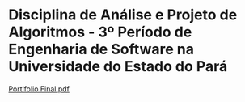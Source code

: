 # Disciplina de Análise e Projeto de Algoritmos - 3º Período de Engenharia de Software na Universidade do Estado do Pará
[Portifolio Final.pdf](https://github.com/user-attachments/files/21263563/Portifolio.2.pdf)
